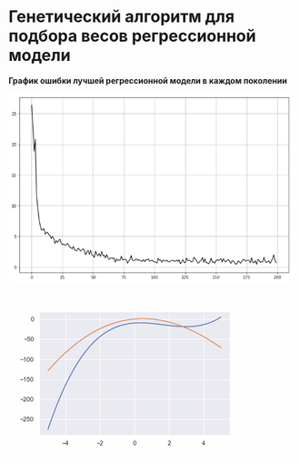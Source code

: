 # Генетический алгоритм для подбора весов регрессионной модели

**График ошибки лучшей регрессионной модели в каждом поколении**

![График](screenshots/graph0.png)

![Результат](screenshots/animation.gif)